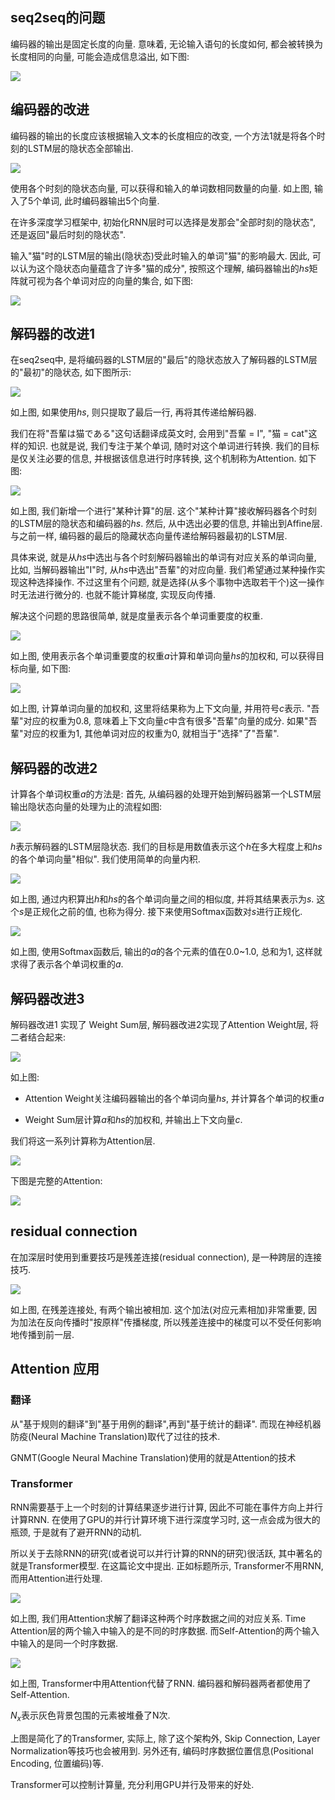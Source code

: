 


## seq2seq的问题
编码器的输出是固定长度的向量. 意味着, 无论输入语句的长度如何, 都会被转换为长度相同的向量, 可能会造成信息溢出, 如下图:

![](./nlp_attention/1.png)


## 编码器的改进
编码器的输出的长度应该根据输入文本的长度相应的改变, 一个方法1就是将各个时刻的LSTM层的隐状态全部输出.

![](./nlp_attention/2.png)

使用各个时刻的隐状态向量, 可以获得和输入的单词数相同数量的向量. 如上图, 输入了5个单词, 此时编码器输出5个向量.

在许多深度学习框架中, 初始化RNN层时可以选择是发那会"全部时刻的隐状态", 还是返回"最后时刻的隐状态".

输入"猫"时的LSTM层的输出(隐状态)受此时输入的单词"猫"的影响最大. 因此, 可以认为这个隐状态向量蕴含了许多"猫的成分", 按照这个理解, 编码器输出的$hs$矩阵就可视为各个单词对应的向量的集合, 如下图:

![](./nlp_attention/3.png)

## 解码器的改进1
在seq2seq中, 是将编码器的LSTM层的"最后"的隐状态放入了解码器的LSTM层的"最初"的隐状态, 如下图所示:

![](./nlp_attention/4.png)

如上图, 如果使用$hs$, 则只提取了最后一行, 再将其传递给解码器.

我们在将"吾輩は猫である"这句话翻译成英文时, 会用到"吾輩 = I", "猫 = cat"这样的知识. 也就是说, 我们专注于某个单词, 随时对这个单词进行转换. 我们的目标是仅关注必要的信息, 并根据该信息进行时序转换, 这个机制称为Attention. 如下图:

![](./nlp_attention/5.png)

如上图, 我们新增一个进行"某种计算"的层. 这个"某种计算"接收解码器各个时刻的LSTM层的隐状态和编码器的$hs$. 然后, 从中选出必要的信息, 并输出到Affine层. 与之前一样, 编码器的最后的隐藏状态向量传递给解码器最初的LSTM层.

具体来说, 就是从$hs$中选出与各个时刻解码器输出的单词有对应关系的单词向量, 比如, 当解码器输出"I"时, 从$hs$中选出"吾輩"的对应向量. 我们希望通过某种操作实现这种选择操作. 不过这里有个问题, 就是选择(从多个事物中选取若干个)这一操作时无法进行微分的. 也就不能计算梯度, 实现反向传播.

解决这个问题的思路很简单, 就是度量表示各个单词重要度的权重.

![](./nlp_attention/6.png)

如上图, 使用表示各个单词重要度的权重$a$计算和单词向量$hs$的加权和, 可以获得目标向量, 如下图:

![](./nlp_attention/7.png)

如上图, 计算单词向量的加权和, 这里将结果称为上下文向量, 并用符号$c$表示. "吾輩"对应的权重为0.8, 意味着上下文向量$c$中含有很多"吾輩"向量的成分. 如果"吾輩"对应的权重为1, 其他单词对应的权重为0, 就相当于"选择"了"吾輩".


## 解码器的改进2
计算各个单词权重$a$的方法是:
首先, 从编码器的处理开始到解码器第一个LSTM层输出隐状态向量的处理为止的流程如图:

![](./nlp_attention/8.png)

$h$表示解码器的LSTM层隐状态. 我们的目标是用数值表示这个$h$在多大程度上和$hs$的各个单词向量"相似". 我们使用简单的向量内积.

![](./nlp_attention/9.png)

如上图, 通过内积算出$h$和$hs$的各个单词向量之间的相似度, 并将其结果表示为$s$. 这个$s$是正规化之前的值, 也称为得分. 接下来使用Softmax函数对$s$进行正规化.

![](./nlp_attention/10.png)

如上图, 使用Softmax函数后, 输出的$a$的各个元素的值在0.0~1.0, 总和为1, 这样就求得了表示各个单词权重的$a$.

## 解码器改进3
解码器改进1 实现了 Weight Sum层, 解码器改进2实现了Attention Weight层, 将二者结合起来:

![](./nlp_attention/11.png)

如上图:
- Attention Weight关注编码器输出的各个单词向量$hs$, 并计算各个单词的权重$a$

- Weight Sum层计算$a$和$hs$的加权和, 并输出上下文向量$c$.

我们将这一系列计算称为Attention层.

![](./nlp_attention/12.png)


下图是完整的Attention:

![](./nlp_attention/13.png)


##  residual connection
在加深层时使用到重要技巧是残差连接(residual connection), 是一种跨层的连接技巧.

![](./nlp_attention/14.png)

如上图, 在残差连接处, 有两个输出被相加. 这个加法(对应元素相加)非常重要, 因为加法在反向传播时"按原样"传播梯度, 所以残差连接中的梯度可以不受任何影响地传播到前一层.

## Attention 应用

### 翻译
从"基于规则的翻译"到"基于用例的翻译",再到"基于统计的翻译". 而现在神经机器防疫(Neural Machine Translation)取代了过往的技术.

GNMT(Google Neural Machine Translation)使用的就是Attention的技术


### Transformer
RNN需要基于上一个时刻的计算结果逐步进行计算, 因此不可能在事件方向上并行计算RNN. 在使用了GPU的并行计算环境下进行深度学习时, 这一点会成为很大的瓶颈, 于是就有了避开RNN的动机.

所以关于去除RNN的研究(或者说可以并行计算的RNN的研究)很活跃, 其中著名的就是Transformer模型. 在<Attention is all you need>这篇论文中提出. 正如标题所示, Transformer不用RNN, 而用Attention进行处理.

![](./nlp_attention/15.png)

如上图, 我们用Attention求解了翻译这种两个时序数据之间的对应关系. Time Attention层的两个输入中输入的是不同的时序数据. 而Self-Attention的两个输入中输入的是同一个时序数据.

![](./nlp_attention/16.png)

如上图, Transformer中用Attention代替了RNN. 编码器和解码器两者都使用了Self-Attention.

$N_x$表示灰色背景包围的元素被堆叠了N次. 

上图是简化了的Transformer, 实际上, 除了这个架构外, Skip Connection, Layer Normalization等技巧也会被用到. 另外还有, 编码时序数据位置信息(Positional Encoding, 位置编码)等.

Transformer可以控制计算量, 充分利用GPU并行及带来的好处.






